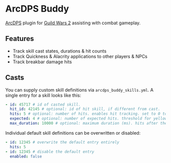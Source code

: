 # ArcDPS Buddy
[ArcDPS](https://deltaconnected.com/arcdps) plugin for [Guild Wars 2](https://guildwars2.com) assisting with combat gameplay.

## Features
- Track skill cast states, durations & hit counts
- Track Quickness & Alacrity applications to other players & NPCs
- Track breakbar damage hits

## Casts
You can supply custom skill definitions via `arcdps_buddy_skills.yml`.
A single entry for a skill looks like this:

```yml
- id: 45717 # id of casted skill.
  hit_id: 42145 # optional: id of hit skill, if different from cast.
  hits: 5 # optional: number of hits. enables hit tracking. set to 0 to track with unknown hits.
  expected: 4 # optional: number of expected hits. threshold for yellow color. defaults to >= half hits.
  max_duration: 10000 # optional: maximum duration (ms). hits after the duration count towards a new cast.
```

Individual default skill definitions can be overwritten or disabled:

```yml
- id: 12345 # overwrite the default entry entirely
  hits: 5
- id: 12345 # disable the default entry
  enabled: false
```
 